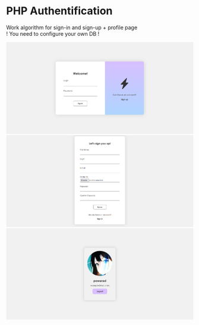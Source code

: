 # PHP Authentification

Work algorithm for sign-in and sign-up + profile page \
! You need to configure your own DB !

![img_3.png](img_3.png)
![img_2.png](img_2.png)
![img_1.png](img_1.png)

